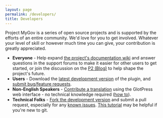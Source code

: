 ```yaml
---
layout: page
permalink: /developers/
title: Developers
---
```


Project MyGov is a series of open source projects and is supported by the efforts of an entire community. We'd love for you to get involved. Whatever your level of skill or however much time you can give, your contribution is greatly appreciated.

* **Everyone** - Help expand [the project's documentation wiki](#) and answer questions in the support forums to make it easier for other users to get started, or join the discussion on the [P2 (Blog)](#) to help shape the project's future.
* **Users** - Download the [latest development version](#) of the plugin, and [submit bug/feature requests](#).
* **Non-English Speakers** - [Contribute a translation](#) using the GlotPress web interface - no technical knowledge required ([how to](#)).
* **Technical Folks** - [Fork the development version]() and submit a pull request, especially for any [known issues](issues). [This tutorial](#) may be helpful if you're new to git.